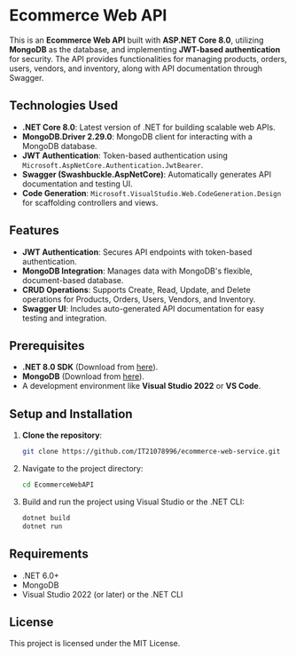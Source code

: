 # Ecommerce Web API

This is an **Ecommerce Web API** built with **ASP.NET Core 8.0**, utilizing **MongoDB** as the database, and implementing **JWT-based authentication** for security. The API provides functionalities for managing products, orders, users, vendors, and inventory, along with API documentation through Swagger.

## Technologies Used

- **.NET Core 8.0**: Latest version of .NET for building scalable web APIs.
- **MongoDB.Driver 2.29.0**: MongoDB client for interacting with a MongoDB database.
- **JWT Authentication**: Token-based authentication using `Microsoft.AspNetCore.Authentication.JwtBearer`.
- **Swagger (Swashbuckle.AspNetCore)**: Automatically generates API documentation and testing UI.
- **Code Generation**: `Microsoft.VisualStudio.Web.CodeGeneration.Design` for scaffolding controllers and views.

## Features

- **JWT Authentication**: Secures API endpoints with token-based authentication.
- **MongoDB Integration**: Manages data with MongoDB's flexible, document-based database.
- **CRUD Operations**: Supports Create, Read, Update, and Delete operations for Products, Orders, Users, Vendors, and Inventory.
- **Swagger UI**: Includes auto-generated API documentation for easy testing and integration.

## Prerequisites

- **.NET 8.0 SDK** (Download from [here](https://dotnet.microsoft.com/en-us/download/dotnet/8.0)).
- **MongoDB** (Download from [here](https://www.mongodb.com/try/download/community)).
- A development environment like **Visual Studio 2022** or **VS Code**.

## Setup and Installation

1. **Clone the repository**:
   ```bash
   git clone https://github.com/IT21078996/ecommerce-web-service.git
   ```

2. Navigate to the project directory:
   ```bash
   cd EcommerceWebAPI
   ```

3. Build and run the project using Visual Studio or the .NET CLI:
   ```bash
   dotnet build
   dotnet run
   ```

## Requirements

- .NET 6.0+
- MongoDB
- Visual Studio 2022 (or later) or the .NET CLI

## License

This project is licensed under the MIT License.
